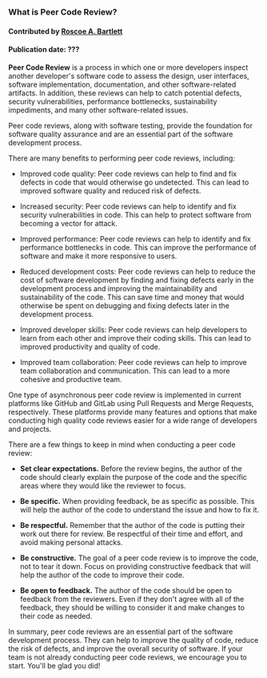 ### What is Peer Code Review?
#### Contributed by  [Roscoe A. Bartlett](https://github.com/bartlett)
#### Publication date: ???

<!--- deck start --->

**Peer Code Review** is a process in which one or more developers inspect another developer's software code to assess the design, user interfaces, software implementation, documentation, and other software-related artifacts.
In addition, these reviews can help to catch potential defects, security vulnerabilities, performance bottlenecks, sustainability impediments, and many other software-related issues.

<!--- deck end --->

<!--- body start --->

Peer code reviews, along with software testing, provide the foundation for software quality assurance and are an essential part of the software development process.

There are many benefits to performing peer code reviews, including:

* Improved code quality: Peer code reviews can help to find and fix defects in code that would otherwise go undetected.
This can lead to improved software quality and reduced risk of defects.

* Increased security: Peer code reviews can help to identify and fix security vulnerabilities in code.
This can help to protect software from becoming a vector for attack.

* Improved performance: Peer code reviews can help to identify and fix performance bottlenecks in code.
This can improve the performance of software and make it more responsive to users.

* Reduced development costs: Peer code reviews can help to reduce the cost of software development by finding and fixing defects early in the development process and improving the maintainability and sustainability of the code.
This can save time and money that would otherwise be spent on debugging and fixing defects later in the development process.

* Improved developer skills: Peer code reviews can help developers to learn from each other and improve their coding skills.
This can lead to improved productivity and quality of code.

* Improved team collaboration: Peer code reviews can help to improve team collaboration and communication.
This can lead to a more cohesive and productive team.

One type of asynchronous peer code review is implemented in current platforms like GitHub and GitLab using Pull Requests and Merge Requests, respectively.
These platforms provide many features and options that make conducting high quality code reviews easier for a wide range of developers and projects.

There are a few things to keep in mind when conducting a peer code review:

* **Set clear expectations.** Before the review begins, the author of the code should clearly explain the purpose of the code and the specific areas where they would like the reviewer to focus.

* **Be specific.** When providing feedback, be as specific as possible. This will help the author of the code to understand the issue and how to fix it.

* **Be respectful.** Remember that the author of the code is putting their work out there for review.
Be respectful of their time and effort, and avoid making personal attacks.

* **Be constructive.** The goal of a peer code review is to improve the code, not to tear it down.
Focus on providing constructive feedback that will help the author of the code to improve their code.

* **Be open to feedback.** The author of the code should be open to feedback from the reviewers.
Even if they don't agree with all of the feedback, they should be willing to consider it and make changes to their code as needed.

In summary, peer code reviews are an essential part of the software development process.
They can help to improve the quality of code, reduce the risk of defects, and improve the overall security of software.
If your team is not already conducting peer code reviews, we encourage you to start. You'll be glad you did!

<!--- body end  --->
 
<!---
Publish: yes
Pinned: yes
Topics: peer code review
--->
